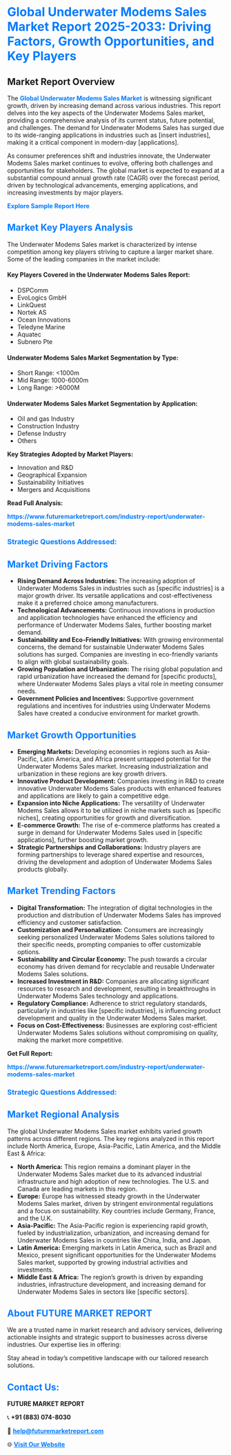 <h1 style="color: #007BFF;">Global Underwater Modems Sales Market Report 2025-2033: Driving Factors, Growth Opportunities, and Key Players</h1>

<section id="overview">
<h2>Market Report Overview</h2>
<p>The <a href="https://www.futuremarketreport.com/industry-report/underwater-modems-sales-market" style="color: #007BFF; text-decoration: none;"><strong>Global Underwater Modems Sales Market</strong></a> is witnessing significant growth, driven by increasing demand across various industries. This report delves into the key aspects of the Underwater Modems Sales market, providing a comprehensive analysis of its current status, future potential, and challenges. The demand for Underwater Modems Sales has surged due to its wide-ranging applications in industries such as [insert industries], making it a critical component in modern-day [applications].</p>
<p>As consumer preferences shift and industries innovate, the Underwater Modems Sales market continues to evolve, offering both challenges and opportunities for stakeholders. The global market is expected to expand at a substantial compound annual growth rate (CAGR) over the forecast period, driven by technological advancements, emerging applications, and increasing investments by major players.</p>
</section>

<section id="overview">
<p><a href="https://www.futuremarketreport.com/request-sample/reportId=109706" style="color: #007BFF; text-decoration: none;"><strong>Explore Sample Report Here</strong></a></p>
</section>

<section id="key-players">
<h2 style="color: #007BFF;">Market Key Players Analysis</h2>
<p>The Underwater Modems Sales market is characterized by intense competition among key players striving to capture a larger market share. Some of the leading companies in the market include:</p>
<h4>Key Players Covered in the Underwater Modems Sales Report:</h4>
<ul><li>DSPComm</li><li>EvoLogics GmbH</li><li>LinkQuest</li><li>Nortek AS</li><li>Ocean Innovations</li><li>Teledyne Marine</li><li>Aquatec</li><li>Subnero Pte</li></ul>
<h4>Underwater Modems Sales Market Segmentation by Type:</h4>
<ul><li>Short Range: &lt;1000m</li><li>Mid Range: 1000-6000m</li><li>Long Range: &gt;6000M</li></ul>

<h4>Underwater Modems Sales Market Segmentation by Application:</h4>
<ul><li>Oil and gas Industry</li><li>Construction Industry</li><li>Defense Industry</li><li>Others</li></ul>
<p><strong>Key Strategies Adopted by Market Players:</strong></p>
<ul>
<li>Innovation and R&D</li>
<li>Geographical Expansion</li>
<li>Sustainability Initiatives</li>
<li>Mergers and Acquisitions</li>
</ul>
</section>

<section>
<p><strong>Read Full Analysis: </strong></p><a href="https://www.futuremarketreport.com/industry-report/underwater-modems-sales-market" style="color: #007BFF; text-decoration: none;"><strong>https://www.futuremarketreport.com/industry-report/underwater-modems-sales-market</strong></a>
<h3 style="color: #007BFF;">Strategic Questions Addressed:</h3>
</section>

<section id="driving-factors">
<h2 style="color: #007BFF;">Market Driving Factors</h2>
<ul>
<li><strong>Rising Demand Across Industries:</strong> The increasing adoption of Underwater Modems Sales in industries such as [specific industries] is a major growth driver. Its versatile applications and cost-effectiveness make it a preferred choice among manufacturers.</li>
<li><strong>Technological Advancements:</strong> Continuous innovations in production and application technologies have enhanced the efficiency and performance of Underwater Modems Sales, further boosting market demand.</li>
<li><strong>Sustainability and Eco-Friendly Initiatives:</strong> With growing environmental concerns, the demand for sustainable Underwater Modems Sales solutions has surged. Companies are investing in eco-friendly variants to align with global sustainability goals.</li>
<li><strong>Growing Population and Urbanization:</strong> The rising global population and rapid urbanization have increased the demand for [specific products], where Underwater Modems Sales plays a vital role in meeting consumer needs.</li>
<li><strong>Government Policies and Incentives:</strong> Supportive government regulations and incentives for industries using Underwater Modems Sales have created a conducive environment for market growth.</li>
</ul>
</section>

<section id="growth-opportunities">
<h2 style="color: #007BFF;">Market Growth Opportunities</h2>
<ul>
<li><strong>Emerging Markets:</strong> Developing economies in regions such as Asia-Pacific, Latin America, and Africa present untapped potential for the Underwater Modems Sales market. Increasing industrialization and urbanization in these regions are key growth drivers.</li>
<li><strong>Innovative Product Development:</strong> Companies investing in R&D to create innovative Underwater Modems Sales products with enhanced features and applications are likely to gain a competitive edge.</li>
<li><strong>Expansion into Niche Applications:</strong> The versatility of Underwater Modems Sales allows it to be utilized in niche markets such as [specific niches], creating opportunities for growth and diversification.</li>
<li><strong>E-commerce Growth:</strong> The rise of e-commerce platforms has created a surge in demand for Underwater Modems Sales used in [specific applications], further boosting market growth.</li>
<li><strong>Strategic Partnerships and Collaborations:</strong> Industry players are forming partnerships to leverage shared expertise and resources, driving the development and adoption of Underwater Modems Sales products globally.</li>
</ul>
</section>

<section id="trending-factors">
<h2 style="color: #007BFF;">Market Trending Factors</h2>
<ul>
<li><strong>Digital Transformation:</strong> The integration of digital technologies in the production and distribution of Underwater Modems Sales has improved efficiency and customer satisfaction.</li>
<li><strong>Customization and Personalization:</strong> Consumers are increasingly seeking personalized Underwater Modems Sales solutions tailored to their specific needs, prompting companies to offer customizable options.</li>
<li><strong>Sustainability and Circular Economy:</strong> The push towards a circular economy has driven demand for recyclable and reusable Underwater Modems Sales solutions.</li>
<li><strong>Increased Investment in R&D:</strong> Companies are allocating significant resources to research and development, resulting in breakthroughs in Underwater Modems Sales technology and applications.</li>
<li><strong>Regulatory Compliance:</strong> Adherence to strict regulatory standards, particularly in industries like [specific industries], is influencing product development and quality in the Underwater Modems Sales market.</li>
<li><strong>Focus on Cost-Effectiveness:</strong> Businesses are exploring cost-efficient Underwater Modems Sales solutions without compromising on quality, making the market more competitive.</li>
</ul>
</section>

<section>
<p><strong>Get Full Report: </strong></p><a href="https://www.futuremarketreport.com/industry-report/underwater-modems-sales-market" style="color: #007BFF; text-decoration: none;"><strong>https://www.futuremarketreport.com/industry-report/underwater-modems-sales-market</strong></a>
<h3 style="color: #007BFF;">Strategic Questions Addressed:</h3>
</section>


<section id="regional-analysis">
<h2 style="color: #007BFF;">Market Regional Analysis</h2>
<p>The global Underwater Modems Sales market exhibits varied growth patterns across different regions. The key regions analyzed in this report include North America, Europe, Asia-Pacific, Latin America, and the Middle East & Africa:</p>
<ul>
<li><strong>North America:</strong> This region remains a dominant player in the Underwater Modems Sales market due to its advanced industrial infrastructure and high adoption of new technologies. The U.S. and Canada are leading markets in this region.</li>
<li><strong>Europe:</strong> Europe has witnessed steady growth in the Underwater Modems Sales market, driven by stringent environmental regulations and a focus on sustainability. Key countries include Germany, France, and the U.K.</li>
<li><strong>Asia-Pacific:</strong> The Asia-Pacific region is experiencing rapid growth, fueled by industrialization, urbanization, and increasing demand for Underwater Modems Sales in countries like China, India, and Japan.</li>
<li><strong>Latin America:</strong> Emerging markets in Latin America, such as Brazil and Mexico, present significant opportunities for the Underwater Modems Sales market, supported by growing industrial activities and investments.</li>
<li><strong>Middle East & Africa:</strong> The region’s growth is driven by expanding industries, infrastructure development, and increasing demand for Underwater Modems Sales in sectors like [specific sectors].</li>
</ul>
</section>

<footer>
<h2 style="color: #007BFF;">About FUTURE MARKET REPORT</h2>
<p>We are a trusted name in market research and advisory services, delivering actionable insights and strategic support to businesses across diverse industries. Our expertise lies in offering:</p>

<p>Stay ahead in today’s competitive landscape with our tailored research solutions.</p>

<h2 style="color: #007BFF;">Contact Us:</h2>
<p><strong>FUTURE MARKET REPORT</strong></p>
<p>📞 <strong>+91 (883) 074-8030</strong></p>
<p>📧 <strong><a href="mailto:help@futuremarketreport.com" style="color: #007BFF;">help@futuremarketreport.com</a></strong></p>
<p>🌐 <strong><a href="https://www.futuremarketreport.com/" style="color: #007BFF;">Visit Our Website</a></strong></p>
</footer>